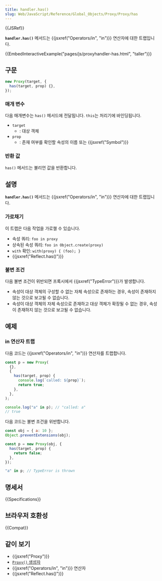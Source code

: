```yaml
---
title: handler.has()
slug: Web/JavaScript/Reference/Global_Objects/Proxy/Proxy/has
---
```


{{JSRef}}

**`handler.has()`** 메서드는 {{jsxref("Operators/in", "in")}} 연산자에 대한 트랩입니다.

{{EmbedInteractiveExample("pages/js/proxyhandler-has.html", "taller")}}

## 구문

```js
new Proxy(target, {
  has(target, prop) {},
});
```

### 매개 변수

다음 매개변수는 `has()` 메서드에 전달됩니다. `this`는 처리기에 바인딩됩니다.

- `target`
  - : 대상 객체
- `prop`
  - : 존재 여부를 확인할 속성의 이름 또는 {{jsxref("Symbol")}}

### 반환 값

`has()` 메서드는 불리언 값을 반환합니다.

## 설명

**`handler.has()`** 메서드는 {{jsxref("Operators/in", "in")}} 연산자에 대한 트랩입니다.

### 가로채기

이 트랩은 다음 작업을 가로챌 수 있습니다.

- 속성 쿼리: `foo in proxy`
- 상속된 속성 쿼리: `foo in Object.create(proxy)`
- `with` 확인: `with(proxy) { (foo); }`
- {{jsxref("Reflect.has()")}}

### 불변 조건

다음 불변 조건이 위반되면 프록시에서 {{jsxref("TypeError")}}가 발생합니다.

- 속성이 대상 객체의 구성할 수 없는 자체 속성으로 존재하는 경우, 속성이 존재하지 않는 것으로 보고될 수 없습니다.
- 속성이 대상 객체의 자체 속성으로 존재하고 대상 객체가 확장될 수 없는 경우, 속성이 존재하지 않는 것으로 보고될 수 없습니다.

## 예제

### in 연산자 트랩

다음 코드는 {{jsxref("Operators/in", "in")}} 연산자를 트랩합니다.

```js
const p = new Proxy(
  {},
  {
    has(target, prop) {
      console.log(`called: ${prop}`);
      return true;
    },
  },
);

console.log("a" in p); // "called: a"
// true
```

다음 코드는 불변 조건을 위반합니다.

```js example-bad
const obj = { a: 10 };
Object.preventExtensions(obj);

const p = new Proxy(obj, {
  has(target, prop) {
    return false;
  },
});

"a" in p; // TypeError is thrown
```

## 명세서

{{Specifications}}

## 브라우저 호환성

{{Compat}}

## 같이 보기

- {{jsxref("Proxy")}}
- [`Proxy()` 생성자](/ko/docs/Web/JavaScript/Reference/Global_Objects/Proxy/Proxy)
- {{jsxref("Operators/in", "in")}} 연산자
- {{jsxref("Reflect.has()")}}
